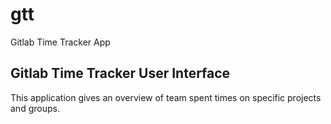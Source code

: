 # gtt
Gitlab Time Tracker App


## Gitlab Time Tracker User Interface
This application gives an overview of team spent times on specific projects and groups.

